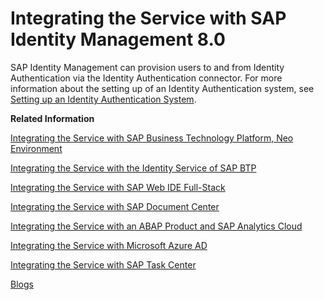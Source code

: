 <!-- loiof44f9316d27a462d8dd9542f5e837145 -->

# Integrating the Service with SAP Identity Management 8.0

SAP Identity Management can provision users to and from Identity Authentication via the Identity Authentication connector. For more information about the setting up of an Identity Authentication system, see [Setting up an Identity Authentication System](https://help.sap.com/viewer/4773a9ae1296411a9d5c24873a8d418c/8.0/en-US/91ad2d3264f0475894e6be4da8756b92.html).

**Related Information**  


[Integrating the Service with SAP Business Technology Platform, Neo Environment](integrating-the-service-with-sap-business-technology-platform-neo-environment-fe84459.md#loiofe84459e688c43698591d3b9e1aac828 "SAP BTP acts as a service provider, and Identity Authentication acts as an identity provider in this setup.")

[Integrating the Service with the Identity Service of SAP BTP](integrating-the-service-with-the-identity-service-of-sap-btp-d5cd80c.md "The Identity service of SAP BTP enables you to delegate authentication to the Identity Authentication service. The Identity service automates the creation of OpenID Connect (OIDC) applications for the Identity Authentication service for each application the Identity service registers.")

[Integrating the Service with SAP Web IDE Full-Stack](integrating-the-service-with-sap-web-ide-full-stack-313f545.md#loio313f5456f3ab41ca925d555cda748f39 "You can use Identity Authentication as identity provider for SAP Web IDE Full-Stack.")

[Integrating the Service with SAP Document Center](integrating-the-service-with-sap-document-center-397683c.md#loio397683cff69d44c5bb2b38c76714c6ca "You can use Identity Authentication as identity provider for SAP Document Center.")

[Integrating the Service with an ABAP Product and SAP Analytics Cloud](integrating-the-service-with-an-abap-product-and-sap-analytics-cloud-dd61aea.md "This integration document aims to provide information about single sign-on (SSO) options for an ABAP product and SAP Analytics Cloud, that use Identity Authentication as an authenticating or proxy identity provider.")

[Integrating the Service with Microsoft Azure AD](integrating-the-service-with-microsoft-azure-ad-626b173.md "")

[Integrating the Service with SAP Task Center](integrating-the-service-with-sap-task-center-ab5e90e.md)

[Blogs](blogs-a89ca3e.md "Links to blogs and documents about integration scenarios with Identity Authentication.")

